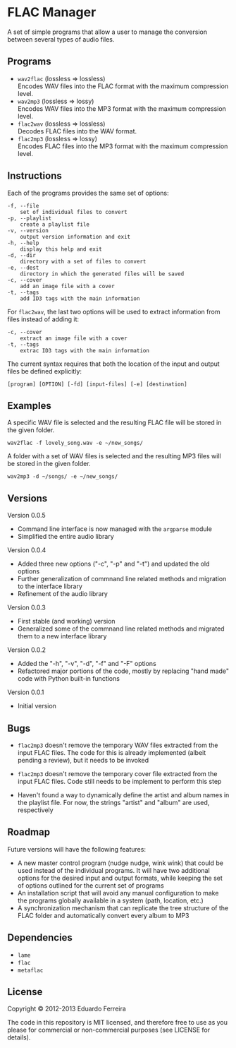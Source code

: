 # FLAC Manager

A set of simple programs that allow a user to manage the conversion between
several types of audio files.

## Programs

* `wav2flac` (lossless => lossless)  
Encodes WAV files into the FLAC format with the maximum compression level.
* `wav2mp3` (lossless => lossy)  
Encodes WAV files into the MP3 format with the maximum compression level.
* `flac2wav` (lossless => lossless)  
Decodes FLAC files into the WAV format.
* `flac2mp3` (lossless => lossy)  
Encodes FLAC files into the MP3 format with the maximum compression level.

## Instructions

Each of the programs provides the same set of options:

    -f, --file
        set of individual files to convert
    -p, --playlist
        create a playlist file
    -v, --version
        output version information and exit
    -h, --help
        display this help and exit
    -d, --dir
        directory with a set of files to convert
    -e, --dest
        directory in which the generated files will be saved
    -c, --cover
        add an image file with a cover
    -t, --tags
        add ID3 tags with the main information

For `flac2wav`, the last two options will be used to extract information from
files instead of adding it:

    -c, --cover
        extract an image file with a cover
    -t, --tags
        extrac ID3 tags with the main information

The current syntax requires that both the location of the input and output files
be defined explicitly:

    [program] [OPTION] [-fd] [input-files] [-e] [destination]

## Examples

A specific WAV file is selected and the resulting FLAC file will be stored in
the given folder.

    wav2flac -f lovely_song.wav -e ~/new_songs/

A folder with a set of WAV files is selected and the resulting MP3 files will
be stored in the given folder.

    wav2mp3 -d ~/songs/ -e ~/new_songs/

## Versions

Version 0.0.5

* Command line interface is now managed with the `argparse` module
* Simplified the entire audio library

Version 0.0.4

* Added three new options ("-c", "-p" and "-t") and updated the old options
* Further generalization of commnand line related methods and migration to the
interface library
* Refinement of the audio library

Version 0.0.3

* First stable (and working) version
* Generalized some of the commnand line related methods and migrated them to a
new interface library

Version 0.0.2

* Added the "-h", "-v", "-d", "-f" and "-F" options
* Refactored major portions of the code, mostly by replacing "hand made" code
with Python built-in functions

Version 0.0.1

* Initial version

## Bugs

* `flac2mp3` doesn't remove the temporary WAV files extracted from the input
FLAC files. The code for this is already implemented (albeit pending a review),
but it needs to be invoked

* `flac2mp3` doesn't remove the temporary cover file extracted from the input
FLAC files. Code still needs to be implement to perform this step

* Haven't found a way to dynamically define the artist and album names in the
playlist file. For now, the strings "artist" and "album" are used, respectively

## Roadmap

Future versions will have the following features:

* A new master control program (nudge nudge, wink wink) that could be used
instead of the individual programs. It will have two additional options for
the desired input and output formats, while keeping the set of options outlined
for the current set of programs
* An installation script that will avoid any manual configuration to make the
programs globally available in a system (path, location, etc.)
* A synchronization mechanism that can replicate the tree structure of the FLAC
folder and automatically convert every album to MP3

## Dependencies

* `lame`
* `flac`
* `metaflac`

## License

Copyright © 2012-2013 Eduardo Ferreira

The code in this repository is MIT licensed, and therefore free to use as you
please for commercial or non-commercial purposes (see LICENSE for details).
